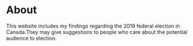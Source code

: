 # About
This website includes my findings regarding the 2019 federal election in Canada.They may give suggestions to people who care about the potential audience to election.